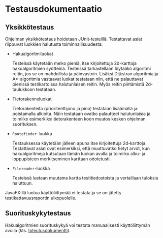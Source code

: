 # Testausdokumentaatio

## Yksikkötestaus

Ohjelman yksikkötestaus hoidetaan JUnit-testeillä. Testattavat asiat riippuvat luokkien halutusta toiminnallisuudesta:

- Hakualgoritmiluokat

   Testeissä käytetään melko pieniä, itse kirjoitettuja 2d-karttoja hakualgoritmien syötteinä. 
   Testeissä tarkastellaan löytääkö algoritmi reitin, jos se on mahdollista ja päinvastoin. Lisäksi Dijkstran algoritmia ja 
   A*-algoritmia vastaavat luokat testataan niin, että ne palauttavat pienissä testikartoissa halutunlaisen reitin. Myös reitin
   piirtämistä 2d-taulukkoon testataan.
   
- Tietorakenneluokat

   Tietorakenteita (prioriteettijono ja pino) testataan lisäämällä ja poistamalla alkioita. 
   Näin testataan ovatko palautteet halutunlaisia ja toimiiko esimerkiksi tietorakenteen koon muutos kesken ohjelman suorituksen.
   
- `Routefinder`-luokka

   Testauksessa käytetään jälleen apuna itse kirjoitettuja 2d-karttoja. 
   Testattavat asiat ovat esimerkiksi, että muuttuvatko tietyt arvot, kun hakualgoritmeja kutsutaan tämän luokan avulla
   ja toimiiko alku- ja loppupisteen merkitseminen karttaan odotetusti.
   
- `Filereader`-luokka

   Testeissä luetaan muutama kartta testitiedostoista ja vertaillaan tuloksia haluttuun.
   
JavaFX:llä luotua käyttöliittymää ei testata ja se on jätetty testikattavuusraportin ulkopuolelle.
   
## Suorituskykytestaus

Hakualgoritmien suorituskykyä voi testata manuaalisesti käyttöliittymän avulla (kts. [toteutusdokumentti](https://github.com/guotin/Reitinhakuvertailu/blob/master/dokumentaatio/toteutus.md)).
